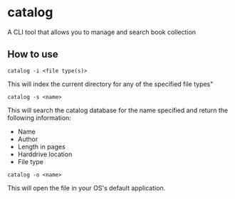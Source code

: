 # catalog
A CLI tool that allows you to manage and search book collection

## How to use

```catalog -i <file type(s)>```

This will index the current directory for any of the specified file types"

```catalog -s <name>```

This will search the catalog database for the name specified and return the following information: 

- Name
- Author
- Length in pages
- Harddrive location
- File type

```catalog -o <name>```

This will open the file in your OS's default application. 